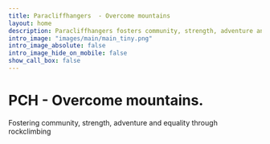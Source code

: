```yaml
---
title: Paracliffhangers  - Overcome mountains 
layout: home
description: Paracliffhangers fosters community, strength, adventure and equality through rockclimbing.
intro_image: "images/main/main_tiny.png"
intro_image_absolute: false 
intro_image_hide_on_mobile: false 
show_call_box: false 
---
```


# PCH - Overcome mountains.

Fostering community, strength, adventure and equality through rockclimbing
